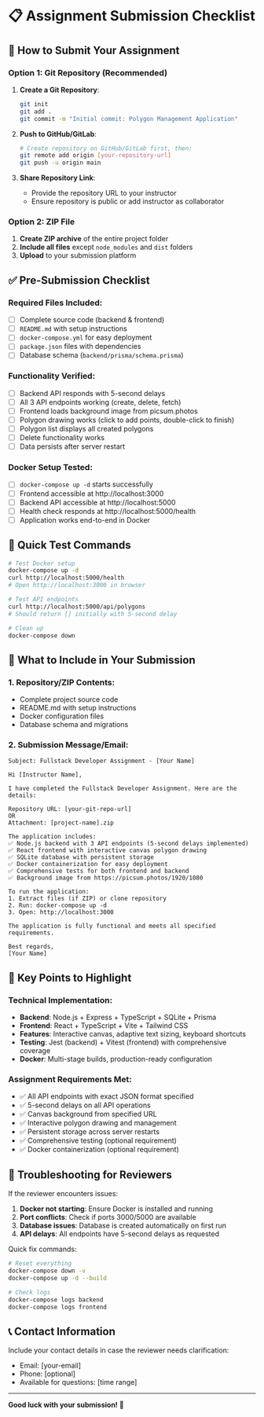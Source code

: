# 📋 Assignment Submission Checklist

## 🎯 How to Submit Your Assignment

### Option 1: Git Repository (Recommended)

1. **Create a Git Repository**:

   ```bash
   git init
   git add .
   git commit -m "Initial commit: Polygon Management Application"
   ```

2. **Push to GitHub/GitLab**:

   ```bash
   # Create repository on GitHub/GitLab first, then:
   git remote add origin [your-repository-url]
   git push -u origin main
   ```

3. **Share Repository Link**:
   - Provide the repository URL to your instructor
   - Ensure repository is public or add instructor as collaborator

### Option 2: ZIP File

1. **Create ZIP archive** of the entire project folder
2. **Include all files** except `node_modules` and `dist` folders
3. **Upload** to your submission platform

## ✅ Pre-Submission Checklist

### Required Files Included:

- [ ] Complete source code (backend & frontend)
- [ ] `README.md` with setup instructions
- [ ] `docker-compose.yml` for easy deployment
- [ ] `package.json` files with dependencies
- [ ] Database schema (`backend/prisma/schema.prisma`)

### Functionality Verified:

- [ ] Backend API responds with 5-second delays
- [ ] All 3 API endpoints working (create, delete, fetch)
- [ ] Frontend loads background image from picsum.photos
- [ ] Polygon drawing works (click to add points, double-click to finish)
- [ ] Polygon list displays all created polygons
- [ ] Delete functionality works
- [ ] Data persists after server restart

### Docker Setup Tested:

- [ ] `docker-compose up -d` starts successfully
- [ ] Frontend accessible at http://localhost:3000
- [ ] Backend API accessible at http://localhost:5000
- [ ] Health check responds at http://localhost:5000/health
- [ ] Application works end-to-end in Docker

## 🚀 Quick Test Commands

```bash
# Test Docker setup
docker-compose up -d
curl http://localhost:5000/health
# Open http://localhost:3000 in browser

# Test API endpoints
curl http://localhost:5000/api/polygons
# Should return [] initially with 5-second delay

# Clean up
docker-compose down
```

## 📝 What to Include in Your Submission

### 1. Repository/ZIP Contents:

- Complete project source code
- README.md with setup instructions
- Docker configuration files
- Database schema and migrations

### 2. Submission Message/Email:

```
Subject: Fullstack Developer Assignment - [Your Name]

Hi [Instructor Name],

I have completed the Fullstack Developer Assignment. Here are the details:

Repository URL: [your-git-repo-url]
OR
Attachment: [project-name].zip

The application includes:
✅ Node.js backend with 3 API endpoints (5-second delays implemented)
✅ React frontend with interactive canvas polygon drawing
✅ SQLite database with persistent storage
✅ Docker containerization for easy deployment
✅ Comprehensive tests for both frontend and backend
✅ Background image from https://picsum.photos/1920/1080

To run the application:
1. Extract files (if ZIP) or clone repository
2. Run: docker-compose up -d
3. Open: http://localhost:3000

The application is fully functional and meets all specified requirements.

Best regards,
[Your Name]
```

## 🎯 Key Points to Highlight

### Technical Implementation:

- **Backend**: Node.js + Express + TypeScript + SQLite + Prisma
- **Frontend**: React + TypeScript + Vite + Tailwind CSS
- **Features**: Interactive canvas, adaptive text sizing, keyboard shortcuts
- **Testing**: Jest (backend) + Vitest (frontend) with comprehensive coverage
- **Docker**: Multi-stage builds, production-ready configuration

### Assignment Requirements Met:

- ✅ All API endpoints with exact JSON format specified
- ✅ 5-second delays on all API operations
- ✅ Canvas background from specified URL
- ✅ Interactive polygon drawing and management
- ✅ Persistent storage across server restarts
- ✅ Comprehensive testing (optional requirement)
- ✅ Docker containerization (optional requirement)

## 🔧 Troubleshooting for Reviewers

If the reviewer encounters issues:

1. **Docker not starting**: Ensure Docker is installed and running
2. **Port conflicts**: Check if ports 3000/5000 are available
3. **Database issues**: Database is created automatically on first run
4. **API delays**: All endpoints have 5-second delays as requested

Quick fix commands:

```bash
# Reset everything
docker-compose down -v
docker-compose up -d --build

# Check logs
docker-compose logs backend
docker-compose logs frontend
```

## 📞 Contact Information

Include your contact details in case the reviewer needs clarification:

- Email: [your-email]
- Phone: [optional]
- Available for questions: [time range]

---

**Good luck with your submission! 🚀**
